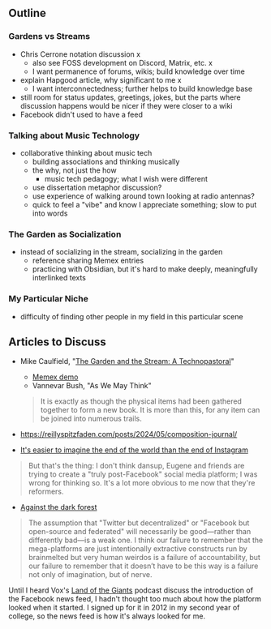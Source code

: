 ## Outline
### Gardens vs Streams
- Chris Cerrone notation discussion x
  - also see FOSS development on Discord, Matrix, etc. x
  - I want permanence of forums, wikis; build knowledge over time
- explain Hapgood article, why significant to me x
  - I want interconnectedness; further helps to build knowledge base
- still room for status updates, greetings, jokes, but the parts where discussion happens would be nicer if they were closer to a wiki
- Facebook didn't used to have a feed
### Talking about Music Technology
- collaborative thinking about music tech
  - building associations and thinking musically
  - the why, not just the how
    - music tech pedagogy; what I wish were different
  - use dissertation metaphor discussion?
  - use experience of walking around town looking at radio antennas?
  - quick to feel a "vibe" and know I appreciate something; slow to put into words
### The Garden as Socialization
- instead of socializing in the stream, socializing in the garden
  - reference sharing Memex entries
  - practicing with Obsidian, but it's hard to make deeply, meaningfully interlinked texts
### My Particular Niche
- difficulty of finding other people in my field in this particular scene

## Articles to Discuss
- Mike Caulfield, "[The Garden and the Stream: A Technopastoral](https://hapgood.us/2015/10/17/the-garden-and-the-stream-a-technopastoral/)"
  - [Memex demo](https://www.youtube.com/watch?v=c539cK58ees)
  - Vannevar Bush, "As We May Think"
  > It is exactly as though the physical items had been gathered together to form a new book. It is more than this, for any item can be joined into numerous trails.

- https://reillyspitzfaden.com/posts/2024/05/composition-journal/

- [It's easier to imagine the end of the world than the end of Instagram](https://www.njms.ca/posts/2024-10-08.html)
> But that's the thing: I don't think dansup, Eugene and friends are trying to create a "truly post-Facebook" social media platform; I was wrong for thinking so. It's a lot more obvious to me now that they're reformers.

- [Against the dark forest](https://www.wrecka.ge/against-the-dark-forest/)
> The assumption that "Twitter but decentralized" or "Facebook but open-source and federated" will necessarily be good—rather than differently bad—is a weak one. 
> I think our failure to remember that the mega-platforms are just intentionally extractive constructs run by brainmelted but very human weirdos is a failure of accountability, but our failure to remember that it doesn’t have to be this way is a failure not only of imagination, but of nerve.

Until I heard Vox's [Land of the Giants](https://podcasts.voxmedia.com/show/land-of-the-giants) podcast discuss the introduction of the Facebook news feed, I hadn't thought too much about how the platform looked when it started. I signed up for it in 2012 in my second year of college, so the news feed is how it's always looked for me. 


